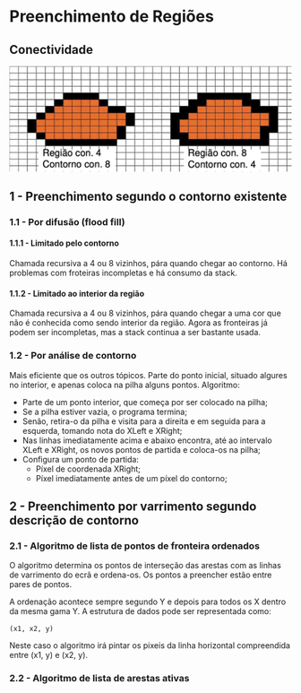 # Preenchimento de Regiões

## Conectividade

![Conectividade](../Images/Conectividade.png)

## 1 - Preenchimento segundo o contorno existente

### 1.1 - Por difusão (flood fill)

#### 1.1.1 - Limitado pelo contorno

Chamada recursiva a 4 ou 8 vizinhos, pára quando chegar ao contorno. Há problemas com froteiras incompletas e há consumo da stack.

#### 1.1.2 - Limitado ao interior da região

Chamada recursiva a 4 ou 8 vizinhos, pára quando chegar a uma cor que não é conhecida como sendo interior da região. Agora as fronteiras já podem ser incompletas, mas a stack continua a ser bastante usada.

### 1.2 - Por análise de contorno

Mais eficiente que os outros tópicos. Parte do ponto inicial, situado algures no interior, e apenas coloca na pilha alguns pontos. Algoritmo:

- Parte de um ponto interior, que começa por ser colocado na pilha;
- Se a pilha estiver vazia, o programa termina;
- Senão, retira-o da pilha e visita para a direita e em seguida para a esquerda, tomando nota do XLeft e XRight;
- Nas linhas imediatamente acima e abaixo encontra, até ao intervalo XLeft e XRight, os novos pontos de partida e coloca-os na pilha;
- Configura um ponto de partida:
    - Píxel de coordenada XRight;
    - Píxel imediatamente antes de um píxel do contorno;

## 2 - Preenchimento por varrimento segundo descrição de contorno

### 2.1 - Algoritmo de lista de pontos de fronteira ordenados

O algoritmo determina os pontos de interseção das arestas com as linhas de varrimento do ecrã e ordena-os. Os pontos a preencher estão entre pares de pontos.

A ordenação acontece sempre segundo Y e depois para todos os X dentro da mesma gama Y. A estrutura de dados pode ser representada como:

```note
(x1, x2, y)
```

Neste caso o algoritmo irá pintar os pixeis da linha horizontal compreendida entre (x1, y) e (x2, y).

### 2.2 - Algoritmo de lista de arestas ativas

